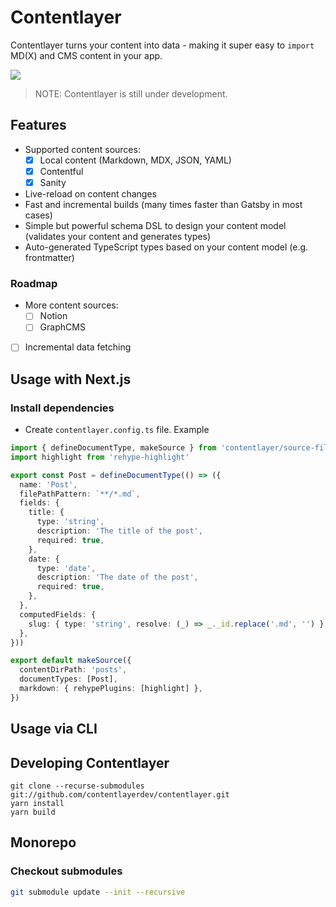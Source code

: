 # Contentlayer

Contentlayer turns your content into data - making it super easy to `import` MD(X) and CMS content in your app.

![](https://images2.imgbox.com/d5/db/LtP3GT3s_o.png)

> NOTE: Contentlayer is still under development.

## Features

- Supported content sources:
  - [x] Local content (Markdown, MDX, JSON, YAML)
  - [x] Contentful
  - [x] Sanity
- Live-reload on content changes
- Fast and incremental builds (many times faster than Gatsby in most cases) 
- Simple but powerful schema DSL to design your content model (validates your content and generates types)
- Auto-generated TypeScript types based on your content model (e.g. frontmatter)

### Roadmap

- More content sources:
  - [ ] Notion
  - [ ] GraphCMS
- [ ] Incremental data fetching

## Usage with Next.js

### Install dependencies

- Create `contentlayer.config.ts` file. Example

```ts
import { defineDocumentType, makeSource } from 'contentlayer/source-files'
import highlight from 'rehype-highlight'

export const Post = defineDocumentType(() => ({
  name: 'Post',
  filePathPattern: `**/*.md`,
  fields: {
    title: {
      type: 'string',
      description: 'The title of the post',
      required: true,
    },
    date: {
      type: 'date',
      description: 'The date of the post',
      required: true,
    },
  },
  computedFields: {
    slug: { type: 'string', resolve: (_) => _._id.replace('.md', '') },
  },
}))

export default makeSource({
  contentDirPath: 'posts',
  documentTypes: [Post],
  markdown: { rehypePlugins: [highlight] },
})
```

## Usage via CLI

## Developing Contentlayer

```
git clone --recurse-submodules git://github.com/contentlayerdev/contentlayer.git
yarn install
yarn build
```

## Monorepo

### Checkout submodules

```sh
git submodule update --init --recursive
```
